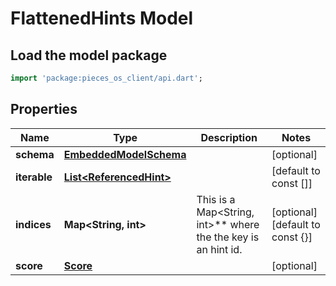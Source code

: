 # FlattenedHints Model

## Load the model package
```dart
import 'package:pieces_os_client/api.dart';
```

## Properties
Name | Type | Description | Notes
------------ | ------------- | ------------- | -------------
**schema** | [**EmbeddedModelSchema**](EmbeddedModelSchema) |  | [optional] 
**iterable** | [**List\<ReferencedHint\>**](ReferencedHint) |  | [default to const []]
**indices** | **Map\<String, int\>** | This is a Map\<String, int\>** where the the key is an hint id. | [optional] [default to const {}]
**score** | [**Score**](Score) |  | [optional] 




